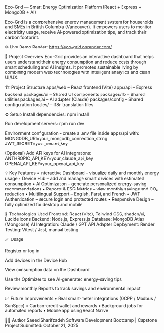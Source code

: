 Eco-Grid — Smart Energy Optimization Platform
(React + Express + MongoDB + AI)

Eco-Grid is a comprehensive energy management system for households and SMEs in British Columbia (Vancouver).
It empowers users to monitor electricity usage, receive AI-powered optimization tips, and track their carbon footprint.

🌐 Live Demo
Render: https://eco-grid.onrender.com/

🧭 Project Overview
Eco-Grid provides an interactive dashboard that helps users understand their energy consumption and reduce costs through smart scheduling and AI insights.
It promotes sustainable living by combining modern web technologies with intelligent analytics and clean UI/UX.

🏗️ Project Structure
apps/web – React frontend (Vite)
apps/api – Express backend
packages/ui – Shared UI components
packages/lib – Shared utilities
packages/ai – AI adapter (Claude)
packages/config – Shared configuration
locales/ – i18n translation files

⚙️ Setup
Install dependencies:
npm install

Run development servers:
npm run dev

Environment configuration – create a .env file inside apps/api with:
MONGODB_URI=your_mongodb_connection_string
JWT_SECRET=your_secret_key

(Optional) Add API keys for AI integrations:
ANTHROPIC_API_KEY=your_claude_api_key
OPENAI_API_KEY=your_openai_api_key

💡 Key Features
• Interactive Dashboard – visualize daily and monthly energy usage
• Device Hub – add and manage smart devices with estimated consumption
• AI Optimization – generate personalized energy-saving recommendations
• Reports & ESG Metrics – view monthly savings and CO₂ reduction
• Multilingual Support – English, Farsi, and French
• JWT Authentication – secure login and protected routes
• Responsive Design – fully optimized for desktop and mobile

🧰 Technologies Used
Frontend: React (Vite), Tailwind CSS, shadcn/ui, Lucide Icons
Backend: Node.js, Express.js
Database: MongoDB Atlas (Mongoose)
AI Integration: Claude / GPT API Adapter
Deployment: Render
Testing: Vitest / Jest, manual testing

🪄 Usage

Register or log in

Add devices in the Device Hub

View consumption data on the Dashboard

Use the Optimizer to see AI-generated energy-saving tips

Review monthly Reports to track savings and environmental impact

📈 Future Improvements
• Real smart-meter integrations (OCPP / Modbus / SunSpec)
• Carbon-credit wallet and rewards
• Background jobs for automated reports
• Mobile app using React Native

🧑‍🎓 Author
Saeed Sharifzadeh
Software Development Bootcamp | Capstone Project
Submitted: October 21, 2025
